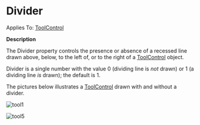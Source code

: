 




<h1 class="heading"><span class="name">Divider</span></h1>

Applies To: [ToolControl](../a-z/toolcontrol.md)


**Description**


The Divider property controls the presence or absence of a recessed line drawn above, below, to the left of, or to the right of a [ToolControl](../a-z/toolcontrol.md) object.


Divider is a single number with the value 0 (dividing line is *not* drawn) or 1 (a dividing line *is* drawn); the default is 1.


The pictures below illustrates a [ToolControl](../a-z/toolcontrol.md) drawn with and without a divider.


![tool1](../img/tool1.gif)


![tool5](../img/tool5.gif)



